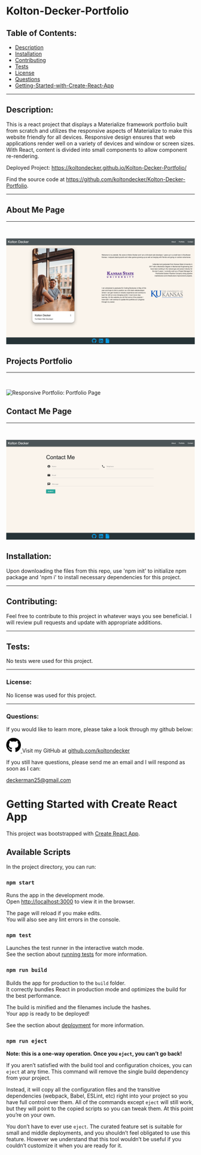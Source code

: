 # Kolton-Decker-Portfolio

## Table of Contents: 
- [Description](#description)
- [Installation](#installation)
- [Contributing](#contributing)
- [Tests](#tests)
- [License](#license)
- [Questions](#questions)
- [Getting-Started-with-Create-React-App](#getting-started-with-create-react-app)
<hr>

## Description: 
This is a react project that displays a Materialize framework portfolio built from scratch and utilizes the responsive aspects of Materialize to make this website friendly for all devices. Responsive design ensures that web applications render well on a variety of devices and window or screen sizes. With React, content is divided into small components to allow component re-rendering. 

<p>Deployed Project: <a href="https://koltondecker.github.io/Kolton-Decker-Portfolio/">https://koltondecker.github.io/Kolton-Decker-Portfolio/</a></p>
<p>Find the source code at <a href="https://github.com/koltondecker/Kolton-Decker-Portfolio">https://github.com/koltondecker/Kolton-Decker-Portfolio</a>.</p>

<hr>

## About Me Page
<hr>
<br>

![Responsive Portfolio: About Me Page](public/assets/images/About-Me-Page.png)
<br>

## Projects Portfolio
<hr>
<br>

![Responsive Portfolio:  Portfolio Page](public/assets/images/Portfolio-Page.png)
<br>

## Contact Me Page
<hr>
<br>

![Responsive Portfolio: Contact Me Page](public/assets/images/Contact-Me-Page.png)
<br>

## Installation: 
Upon downloading the files from this repo, use 'npm init' to initialize npm package and 'npm i' to install necessary dependencies for this project.
<hr>

## Contributing: 
Feel free to contribute to this project in whatever ways you see beneficial. I will review pull requests and update with appropriate additions.
<hr>

## Tests: 
No tests were used for this project.
<hr>

### License: 
No license was used for this project. 
<hr>

### Questions: 
<p>If you would like to learn more, please take a look through my github below:</p>
<p><a href="https://github.com/koltondecker"><img src="./public/assets/images/github-brands.svg" height="40px" width="auto" alt="github icon"> </a>Visit my GitHub at <a href="https://github.com/koltondecker">github.com/koltondecker</a></p>
<p>If you still have questions, please send me an email and I will respond as soon as I can:</p>
<p><a href="mailto:deckerman25@gmail.com">deckerman25@gmail.com</a></p>



# Getting Started with Create React App

This project was bootstrapped with [Create React App](https://github.com/facebook/create-react-app).

## Available Scripts

In the project directory, you can run:

### `npm start`

Runs the app in the development mode.\
Open [http://localhost:3000](http://localhost:3000) to view it in the browser.

The page will reload if you make edits.\
You will also see any lint errors in the console.

### `npm test`

Launches the test runner in the interactive watch mode.\
See the section about [running tests](https://facebook.github.io/create-react-app/docs/running-tests) for more information.

### `npm run build`

Builds the app for production to the `build` folder.\
It correctly bundles React in production mode and optimizes the build for the best performance.

The build is minified and the filenames include the hashes.\
Your app is ready to be deployed!

See the section about [deployment](https://facebook.github.io/create-react-app/docs/deployment) for more information.

### `npm run eject`

**Note: this is a one-way operation. Once you `eject`, you can’t go back!**

If you aren’t satisfied with the build tool and configuration choices, you can `eject` at any time. This command will remove the single build dependency from your project.

Instead, it will copy all the configuration files and the transitive dependencies (webpack, Babel, ESLint, etc) right into your project so you have full control over them. All of the commands except `eject` will still work, but they will point to the copied scripts so you can tweak them. At this point you’re on your own.

You don’t have to ever use `eject`. The curated feature set is suitable for small and middle deployments, and you shouldn’t feel obligated to use this feature. However we understand that this tool wouldn’t be useful if you couldn’t customize it when you are ready for it.